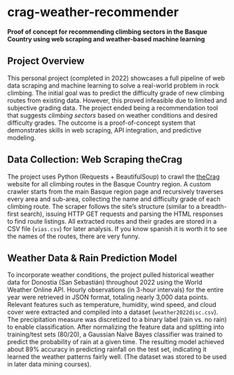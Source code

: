 # crag-weather-recommender  
**Proof of concept for recommending climbing sectors in the Basque Country using web scraping and weather-based machine learning**  

## Project Overview
This personal project (completed in 2022) showcases a full pipeline of web data scraping and machine learning to solve a real-world problem in rock climbing. The initial goal was to predict the difficulty grade of new climbing routes from existing data. However, this proved infeasible due to limited and subjective grading data. The project ended being a recommendation tool that suggests *climbing sectors* based on weather conditions and desired difficulty grades. The outcome is a proof-of-concept system that demonstrates skills in web scraping, API integration, and predictive modeling.

## Data Collection: Web Scraping theCrag

The project uses Python (Requests + BeautifulSoup) to crawl the [theCrag](https://www.thecrag.com/) website for all climbing routes in the Basque Country region. A custom crawler starts from the main Basque region page and recursively traverses every area and sub-area, collecting the name and difficulty grade of each climbing route. The scraper follows the site’s structure (similar to a breadth-first search), issuing HTTP GET requests and parsing the HTML responses to find route listings. All extracted routes and their grades are stored in a CSV file (`vias.csv`) for later analysis. If you know spanish it is worth it to see the names of the routes, there are very funny. 

## Weather Data & Rain Prediction Model

To incorporate weather conditions, the project pulled historical weather data for Donostia (San Sebastián) throughout 2022 using the World Weather Online API. Hourly observations (in 3-hour intervals) for the entire year were retrieved in JSON format, totaling nearly 3,000 data points. Relevant features such as temperature, humidity, wind speed, and cloud cover were extracted and compiled into a dataset (`weather2022disc.csv`). The precipitation measure was discretized to a binary label (rain vs. no rain) to enable classification. After normalizing the feature data and splitting into training/test sets (80/20), a Gaussian Naive Bayes classifier was trained to predict the probability of rain at a given time. The resulting model achieved about 89% accuracy in predicting rainfall on the test set, indicating it learned the weather patterns fairly well. (The dataset was stored to be used in later data mining courses).